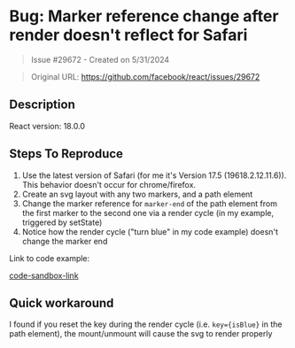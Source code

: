 # Bug: Marker reference change after render doesn't reflect for Safari

> Issue #29672 - Created on 5/31/2024

> Original URL: https://github.com/facebook/react/issues/29672

## Description

<!--
  Please provide a clear and concise description of what the bug is. Include
  screenshots if needed. Please test using the latest version of the relevant
  React packages to make sure your issue has not already been fixed.
-->

React version: 18.0.0

## Steps To Reproduce

1. Use the latest version of Safari (for me it's Version 17.5 (19618.2.12.11.6)). This behavior doesn't occur for chrome/firefox.
2. Create an svg layout with any two markers, and a path element
3. Change the marker reference for `marker-end` of the path element from the first marker to the second one via a render cycle (in my example, triggered by setState)
4. Notice how the render cycle ("turn blue" in my code example) doesn't change the marker end 

<!--
  Your bug will get fixed much faster if we can run your code and it doesn't
  have dependencies other than React. Issues without reproduction steps or
  code examples may be immediately closed as not actionable.
-->

Link to code example:

<!--
  Please provide a CodeSandbox (https://codesandbox.io/s/new), a link to a
  repository on GitHub, or provide a minimal code example that reproduces the
  problem. You may provide a screenshot of the application if you think it is
  relevant to your bug report. Here are some tips for providing a minimal
  example: https://stackoverflow.com/help/mcve.
-->
[code-sandbox-link](https://codesandbox.io/p/sandbox/gallant-gagarin-9hmvgt?file=%2Fsrc%2FApp.js%3A32%2C25&layout=%257B%2522sidebarPanel%2522%253A%2522EXPLORER%2522%252C%2522rootPanelGroup%2522%253A%257B%2522direction%2522%253A%2522horizontal%2522%252C%2522contentType%2522%253A%2522UNKNOWN%2522%252C%2522type%2522%253A%2522PANEL_GROUP%2522%252C%2522id%2522%253A%2522ROOT_LAYOUT%2522%252C%2522panels%2522%253A%255B%257B%2522type%2522%253A%2522PANEL_GROUP%2522%252C%2522contentType%2522%253A%2522UNKNOWN%2522%252C%2522direction%2522%253A%2522vertical%2522%252C%2522id%2522%253A%2522clwtnd7iv00063b5vjlkvr6uc%2522%252C%2522sizes%2522%253A%255B100%252C0%255D%252C%2522panels%2522%253A%255B%257B%2522type%2522%253A%2522PANEL_GROUP%2522%252C%2522contentType%2522%253A%2522EDITOR%2522%252C%2522direction%2522%253A%2522horizontal%2522%252C%2522id%2522%253A%2522EDITOR%2522%252C%2522panels%2522%253A%255B%257B%2522type%2522%253A%2522PANEL%2522%252C%2522contentType%2522%253A%2522EDITOR%2522%252C%2522id%2522%253A%2522clwtnd7iv00023b5viontqixi%2522%257D%255D%257D%252C%257B%2522type%2522%253A%2522PANEL_GROUP%2522%252C%2522contentType%2522%253A%2522SHELLS%2522%252C%2522direction%2522%253A%2522horizontal%2522%252C%2522id%2522%253A%2522SHELLS%2522%252C%2522panels%2522%253A%255B%257B%2522type%2522%253A%2522PANEL%2522%252C%2522contentType%2522%253A%2522SHELLS%2522%252C%2522id%2522%253A%2522clwtnd7iv00033b5vnt98kx96%2522%257D%255D%252C%2522sizes%2522%253A%255B100%255D%257D%255D%257D%252C%257B%2522type%2522%253A%2522PANEL_GROUP%2522%252C%2522contentType%2522%253A%2522DEVTOOLS%2522%252C%2522direction%2522%253A%2522vertical%2522%252C%2522id%2522%253A%2522DEVTOOLS%2522%252C%2522panels%2522%253A%255B%257B%2522type%2522%253A%2522PANEL%2522%252C%2522contentType%2522%253A%2522DEVTOOLS%2522%252C%2522id%2522%253A%2522clwtnd7iv00053b5vm8zm54ta%2522%257D%255D%252C%2522sizes%2522%253A%255B100%255D%257D%255D%252C%2522sizes%2522%253A%255B50%252C50%255D%257D%252C%2522tabbedPanels%2522%253A%257B%2522clwtnd7iv00023b5viontqixi%2522%253A%257B%2522tabs%2522%253A%255B%257B%2522id%2522%253A%2522clwtnd7iv00013b5vgoukubkr%2522%252C%2522mode%2522%253A%2522permanent%2522%252C%2522type%2522%253A%2522FILE%2522%252C%2522filepath%2522%253A%2522%252Fsrc%252Findex.js%2522%252C%2522state%2522%253A%2522IDLE%2522%257D%252C%257B%2522id%2522%253A%2522clwto3bed00023b5ul8p90qad%2522%252C%2522mode%2522%253A%2522permanent%2522%252C%2522type%2522%253A%2522FILE%2522%252C%2522initialSelections%2522%253A%255B%257B%2522startLineNumber%2522%253A32%252C%2522startColumn%2522%253A25%252C%2522endLineNumber%2522%253A32%252C%2522endColumn%2522%253A25%257D%255D%252C%2522filepath%2522%253A%2522%252Fsrc%252FApp.js%2522%252C%2522state%2522%253A%2522IDLE%2522%257D%255D%252C%2522id%2522%253A%2522clwtnd7iv00023b5viontqixi%2522%252C%2522activeTabId%2522%253A%2522clwto3bed00023b5ul8p90qad%2522%257D%252C%2522clwtnd7iv00053b5vm8zm54ta%2522%253A%257B%2522tabs%2522%253A%255B%257B%2522id%2522%253A%2522clwtnd7iv00043b5vgji5ysdn%2522%252C%2522mode%2522%253A%2522permanent%2522%252C%2522type%2522%253A%2522UNASSIGNED_PORT%2522%252C%2522port%2522%253A0%252C%2522path%2522%253A%2522%252F%2522%257D%255D%252C%2522id%2522%253A%2522clwtnd7iv00053b5vm8zm54ta%2522%252C%2522activeTabId%2522%253A%2522clwtnd7iv00043b5vgji5ysdn%2522%257D%252C%2522clwtnd7iv00033b5vnt98kx96%2522%253A%257B%2522tabs%2522%253A%255B%255D%252C%2522id%2522%253A%2522clwtnd7iv00033b5vnt98kx96%2522%257D%257D%252C%2522showDevtools%2522%253Atrue%252C%2522showShells%2522%253Afalse%252C%2522showSidebar%2522%253Atrue%252C%2522sidebarPanelSize%2522%253A15%257D)

## Quick workaround

I found if you reset the key during the render cycle (i.e. `key={isBlue}` in the path element), the mount/unmount will cause the svg to render properly
